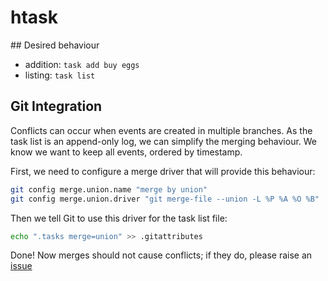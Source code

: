 # htask


## Desired behaviour

- addition: `task add buy eggs`
- listing: `task list`

## Git Integration

Conflicts can occur when events are created in multiple branches. As the task list is an append-only log, we can simplify the merging behaviour. We know we want to keep all events, ordered by timestamp.

First, we need to configure a merge driver that will provide this behaviour:

```sh
git config merge.union.name "merge by union"
git config merge.union.driver "git merge-file --union -L %P %A %O %B"
```

Then we tell Git to use this driver for the task list file:

```sh
echo ".tasks merge=union" >> .gitattributes
```

Done! Now merges should not cause conflicts; if they do, please raise an [issue](https://github.com/leadpixel/htask/issues)
